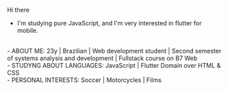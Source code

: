  Hi there

- I'm studying pure JavaScript, and I'm very interested in flutter for mobile.
<br>
- ABOUT ME:
23y |
Brazilian |
Web development student |
Second semester of systems analysis and development |
Fullstack course on B7 Web
<br>
- STUDYNG ABOUT LANGUAGES:
JavaScript | Flutter
Domain over HTML & CSS 
<br>
- PERSONAL INTERESTS:
Soccer | 
Motorcycles |
Films 
